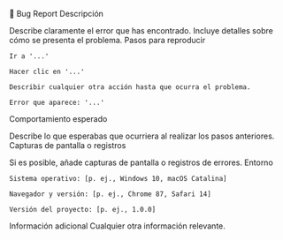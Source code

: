 🐛 Bug Report
Descripción

Describe claramente el error que has encontrado. Incluye detalles sobre cómo se presenta el problema.
Pasos para reproducir

    Ir a '...'

    Hacer clic en '...'

    Describir cualquier otra acción hasta que ocurra el problema.

    Error que aparece: '...'

Comportamiento esperado

Describe lo que esperabas que ocurriera al realizar los pasos anteriores.
Capturas de pantalla o registros

Si es posible, añade capturas de pantalla o registros de errores.
Entorno

    Sistema operativo: [p. ej., Windows 10, macOS Catalina]

    Navegador y versión: [p. ej., Chrome 87, Safari 14]

    Versión del proyecto: [p. ej., 1.0.0]

Información adicional
Cualquier otra información relevante.
